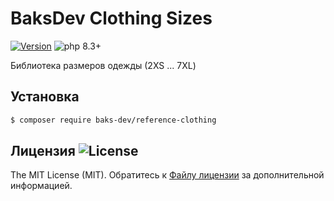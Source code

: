 # BaksDev Clothing Sizes

[![Version](https://img.shields.io/badge/version-7.1.7-blue)](https://github.com/baks-dev/reference-clothing/releases)
![php 8.3+](https://img.shields.io/badge/php-min%208.3-red.svg)

Библиотека размеров одежды (2XS ... 7XL)

## Установка

``` bash
$ composer require baks-dev/reference-clothing
```

## Лицензия ![License](https://img.shields.io/badge/MIT-green)

The MIT License (MIT). Обратитесь к [Файлу лицензии](LICENSE.md) за дополнительной информацией.
